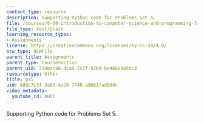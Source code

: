 ```yaml
---
content_type: resource
description: Supporting Python code for Problems Set 5.
file: /courses/6-00-introduction-to-computer-science-and-programming-fall-2008/8ddc7c3f3a854a287748a8b61fadb9dc_ps5.py
file_type: text/plain
learning_resource_types:
- Assignments
license: https://creativecommons.org/licenses/by-nc-sa/4.0/
ocw_type: OCWFile
parent_title: Assignments
parent_type: CourseSection
parent_uid: 73abac88-dca8-2c7f-57bd-be466a9a5bc3
resourcetype: Other
title: ps5
uid: 8ddc7c3f-3a85-4a28-7748-a8b61fadb9dc
video_metadata:
  youtube_id: null
---
```

Supporting Python code for Problems Set 5.